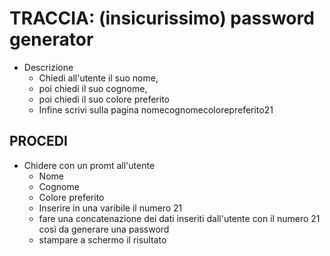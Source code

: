 # TRACCIA: (insicurissimo) password generator

- Descrizione
    - Chiedi all'utente il suo nome,
    - poi chiedi il suo cognome,
    - poi chiedi il suo colore preferito
    - Infine scrivi sulla pagina nomecognomecolorepreferito21


## PROCEDI

- Chidere con un promt all'utente
    - Nome
    - Cognome
    - Colore preferito
    - Inserire in una varibile il numero 21
    - fare una concatenazione dei dati inseriti dall'utente con il  numero 21 così da generare una password
    - stampare a schermo il risultato
